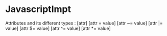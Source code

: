 # JavascriptImpt

Attributes and its different types :
[attr]
[attr = value]
[attr ~= value]
[attr |= value]
[attr $= value]
[attr ^= value]
[attr *= value]

